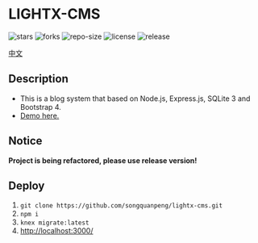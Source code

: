 # LIGHTX-CMS
![stars](https://img.shields.io/github/stars/songquanpeng/lightx-cms) ![forks](https://img.shields.io/github/forks/songquanpeng/lightx-cms) ![repo-size](https://img.shields.io/github/repo-size/songquanpeng/lightx-cms) ![license](https://img.shields.io/github/license/songquanpeng/lightx-cms) ![release](https://img.shields.io/github/v/release/songquanpeng/lightx-cms)

[中文](https://www.iometa.cn/2019/12/25/LIGHTX-CMS%20——%20基于%20Node.js，Express.js%20以及%20SQLite%203%20搭建的个人博客系统/)

## Description
+ This is a blog system that based on Node.js, Express.js, SQLite 3 and Bootstrap 4.
+ [Demo here.](https://iamazing.cn/)

## Notice
**Project is being refactored, please use release version!**

## Deploy
1. `git clone https://github.com/songquanpeng/lightx-cms.git`
2. `npm i`
3. `knex migrate:latest`
4. [http://localhost:3000/](http://localhost:3000/)
